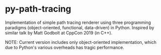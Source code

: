 # py-path-tracing
Implementation of simple path tracing renderer using three programming paradigms (object-oriented, functional, data-driven) in Python. Inspired by similar talk by Matt Godbolt at CppCon 2019 (in C++).

NOTE: Current version includes only object-oriented implementation, which due to Python's various overheads has tragic performance.
